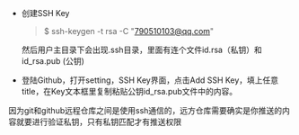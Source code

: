 - 创建SSH Key

  > $ ssh-keygen -t rsa -C "790510103@qq.com"

  然后用户主目录下会出现.ssh目录，里面有连个文件id.rsa（私钥）和id_rsa.pub (公钥)

- 登陆Github，打开setting，SSH Key界面，点击Add SSH Key，填上任意title，在Key文本框里复制粘贴公钥id_rsa.pub文件中的内容。



因为git和github远程仓库之间是使用ssh通信的，远方仓库需要确实是你推送的内容就要进行验证私钥，只有私钥匹配才有推送权限

